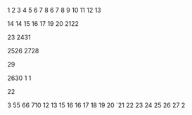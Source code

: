 1
2
3
4
5
6
7
8
6
7
8
9
10
11
12
13

14
14
15
16
17
19
20
2122

23
2431

2526
2728

29

2630
1
1

22

3
55
66
710
12
13
15
16
16
17
18
19
20
`21
22
23
24
25
26
27
2








